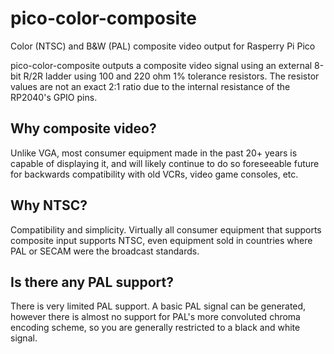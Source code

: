 # pico-color-composite

Color (NTSC) and B&W (PAL) composite video output for Rasperry Pi Pico

pico-color-composite outputs a composite video signal using an external 8-bit R/2R ladder using
100 and 220 ohm 1% tolerance resistors.  The resistor values are not an exact 2:1 ratio due to
the internal resistance of the RP2040's GPIO pins.

Why composite video?
--------------------
Unlike VGA, most consumer equipment made in the past 20+ years is capable of displaying it,
and will likely continue to do so foreseeable future for backwards compatibility with old VCRs,
video game consoles, etc.

Why NTSC?
---------
Compatibility and simplicity.  Virtually all consumer equipment that supports composite input
supports NTSC, even equipment sold in countries where PAL or SECAM were the broadcast standards.

Is there any PAL support?
-------------------------
There is very limited PAL support.  A basic PAL signal can be generated, however there is almost
no support for PAL's more convoluted chroma encoding scheme, so you are generally restricted
to a black and white signal.
